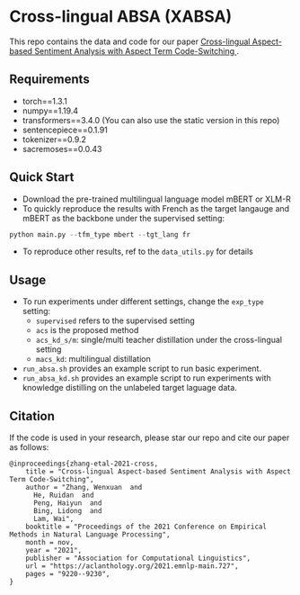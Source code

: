 # Cross-lingual ABSA (XABSA)
This repo contains the data and code for our paper [Cross-lingual Aspect-based Sentiment Analysis with Aspect Term Code-Switching ](https://aclanthology.org/2021.emnlp-main.727.pdf).


## Requirements
- torch==1.3.1
- numpy==1.19.4
- transformers==3.4.0 (You can also use the static version in this repo)
- sentencepiece==0.1.91
- tokenizer==0.9.2
- sacremoses==0.0.43


##  Quick Start
- Download the pre-trained multilingual language model mBERT or XLM-R
- To quickly reproduce the results with French as the target langauge and mBERT as the backbone under the supervised setting:
```python
python main.py --tfm_type mbert --tgt_lang fr
```
- To reproduce other results, ref to the `data_utils.py` for details


## Usage
- To run experiments under different settings, change the `exp_type` setting:
  * `supervised` refers to the supervised setting
  * `acs` is the proposed method
  * `acs_kd_s/m`: single/multi teacher distillation under the cross-lingual setting
  * `macs_kd`: multilingual distillation
- `run_absa.sh` provides an example script to run basic experiment.
- `run_absa_kd.sh` provides an example script to run experiments with knowledge distilling on the unlabeled target laguage data.


## Citation
If the code is used in your research, please star our repo and cite our paper as follows:
```
@inproceedings{zhang-etal-2021-cross,
    title = "Cross-lingual Aspect-based Sentiment Analysis with Aspect Term Code-Switching",
    author = "Zhang, Wenxuan  and
      He, Ruidan  and
      Peng, Haiyun  and
      Bing, Lidong  and
      Lam, Wai",
    booktitle = "Proceedings of the 2021 Conference on Empirical Methods in Natural Language Processing",
    month = nov,
    year = "2021",
    publisher = "Association for Computational Linguistics",
    url = "https://aclanthology.org/2021.emnlp-main.727",
    pages = "9220--9230",
}
```
​